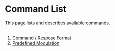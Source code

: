# Command List
This page lists and describes available commands.<BR><BR>


1. [Command / Respose Format](CLI__Command_List__Format.md)
2. [Predefined Modulation](CLI__Command_List__PreDefined_MCS.md)

